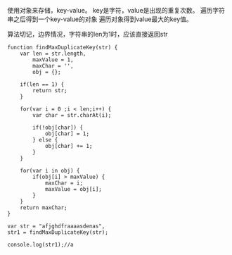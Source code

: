 使用对象来存储，key-value。
key是字符，value是出现的重复次数。
遍历字符串之后得到一个key-value的对象
遍历对象得到value最大的key值。

算法切记，边界情况，字符串的len为1时，应该直接返回str

```
function findMaxDuplicateKey(str) {
    var len = str.length,
        maxValue = 1,
        maxChar = '',
        obj = {};

    if(len == 1) {
        return str;
    }

    for(var i = 0 ;i < len;i++) {
        var char = str.charAt(i);

        if(!obj[char]) {
            obj[char] = 1;
        } else {
            obj[char] += 1;
        }
    }

    for(var i in obj) {
        if(obj[i] > maxValue) {
            maxChar = i;
            maxValue = obj[i];
        }
    }
    return maxChar;
}

var str = "afjghdfraaaasdenas",
str1 = findMaxDuplicateKey(str);

console.log(str1);//a
```
